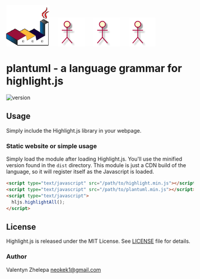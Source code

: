 ![logo](logo.png)![logo](man.png)![logo](man.png)![logo](man.png)

# plantuml - a language grammar for highlight.js
![version](https://badgen.net/badge/version/0.1.1/green)
## Usage

Simply include the Highlight.js library in your webpage.

### Static website or simple usage

Simply load the module after loading Highlight.js.  You'll use the minified version found in the `dist` directory.  This module is just a CDN build of the language, so it will register itself as the Javascript is loaded.

```html
<script type="text/javascript" src="/path/to/highlight.min.js"></script>
<script type="text/javascript" src="/path/to/plantuml.min.js"></script>
<script type="text/javascript">
  hljs.highlightAll();
</script>
```
## License

Highlight.js is released under the MIT License. See [LICENSE](https://github.com/ZlatanMLG/highlightjs-plantuml/blob/main/LICENSE) file
for details.

### Author

Valentyn Zhelepa <neokek1@gmail.com>
